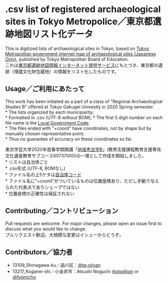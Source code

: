 # .csv list of registered archaeological sites in Tokyo Metropolice／東京都遺跡地図リスト化データ
This is digitized lists of archaeological sites in Tokyo, based on [Tokyo Metropolitan government internet map of archaeological sites (Japanese Only)](https://tokyo-iseki.metro.tokyo.lg.jp/), publsihed by Tokyo Metropolitan Board of Education.  
これは[東京都遺跡地図情報インターネット提供サービス](https://tokyo-iseki.metro.tokyo.lg.jp/)にもとづき、東京都の遺跡（埋蔵文化財包蔵地）の情報をリスト化したものです。  

## Usage／ご利用にあたって

This work has been initiated as a part of a class of "Regional Archaeological Studies B" offered at Tokyo Gakugei Univesity in 2020 Spring semester.   
    * The lists organized by each municiparity;  
    * Formatted in .csv (UTF-8 without BOM);
    * The first 5 digit number on each file name is the [Local Government Code](http://data.e-stat.go.jp/lodw/en/provdata/lodRegion);  
    * The files ended with "+coord" have coordinates, not by shape but by manually chosen representative point;  
    * Thus no guarantee of accuracy on these coordinates so far.

東京学芸大学2020年度春学期開講「[地域考古学B](https://portal.u-gakugei.ac.jp/syllabus/)」(教育支援課程教育支援専攻文化遺産教育サブコース60737000)の一環として作成を開始しました。  
    * リストは自治体ごと  
    * .csv形式 (UTF-8, BOMなし)  
    * ファイル名の上5ケタは[自治体コード](https://www.soumu.go.jp/denshijiti/code.html)  
    * ファイル名に"+coord"がついているものは位置座標あり、ただし手動で与えられた代表点でありシェープではない  
    * 位置座標の正確性は保証されない  

## Contributing／コントリビューション
Pull requests are welcome. For major changes, please open an issue first to discuss what you would like to change.  
プルリクエスト歓迎。大規模な変更はイシューからどうぞ。  

## Contributors／協力者  
* 13109_Shinagawa-ku／品川区：[@ta-niiyan](https://twitter.com/ta_niiyan)
* 13217_Koganei-shi／小金井市：Atsushi Noguchi ([kotodijian](https://github.com/kotdijian) or [@fujimicho](https://twitter.com/fujimicho)  

